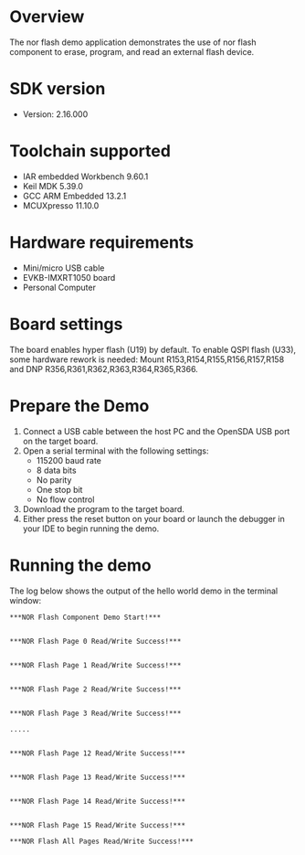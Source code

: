 Overview
========
The nor flash demo application demonstrates the use of nor flash component to erase, program, and read an
external flash device.

SDK version
===========
- Version: 2.16.000

Toolchain supported
===================
- IAR embedded Workbench  9.60.1
- Keil MDK  5.39.0
- GCC ARM Embedded  13.2.1
- MCUXpresso  11.10.0

Hardware requirements
=====================
- Mini/micro USB cable
- EVKB-IMXRT1050 board
- Personal Computer

Board settings
==============
The board enables hyper flash (U19) by default. To enable QSPI flash (U33), some hardware rework is needed:
Mount R153,R154,R155,R156,R157,R158 and DNP R356,R361,R362,R363,R364,R365,R366.

Prepare the Demo
================
1.  Connect a USB cable between the host PC and the OpenSDA USB port on the target board.
2.  Open a serial terminal with the following settings:
    - 115200 baud rate
    - 8 data bits
    - No parity
    - One stop bit
    - No flow control
3.  Download the program to the target board.
4.  Either press the reset button on your board or launch the debugger in your IDE to begin running the demo.

Running the demo
================
The log below shows the output of the hello world demo in the terminal window:
~~~~~~~~~~~~~~~~~~~~~~~~~~~~~~~~~~~
***NOR Flash Component Demo Start!***


***NOR Flash Page 0 Read/Write Success!***


***NOR Flash Page 1 Read/Write Success!***


***NOR Flash Page 2 Read/Write Success!***


***NOR Flash Page 3 Read/Write Success!***

.....


***NOR Flash Page 12 Read/Write Success!***


***NOR Flash Page 13 Read/Write Success!***


***NOR Flash Page 14 Read/Write Success!***


***NOR Flash Page 15 Read/Write Success!***

***NOR Flash All Pages Read/Write Success!***
~~~~~~~~~~~~~~~~~~~~~~~~~~~~~~~~~~~

